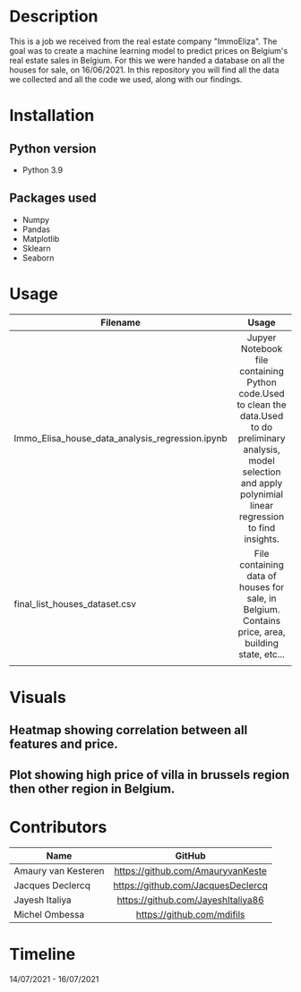 # Description

This is a job we received from the real estate company "ImmoEliza".
The goal was to create a machine learning model to predict prices on Belgium's real estate sales in Belgium.
For this we were handed a database on all the houses for sale, on 16/06/2021.
In this repository you will find all the data we collected and all the code we used, along with our findings.

# Installation

## Python version

* Python 3.9


## Packages used

* Numpy
* Pandas
* Matplotlib
* Sklearn
* Seaborn

# Usage

|Filename                                       |Usage                                               |
|-----------------------------------------------|:--------------------------------------------------:|
|Immo_Elisa_house_data_analysis_regression.ipynb|Jupyer Notebook file containing Python code.Used to clean the data.Used to do preliminary analysis, model selection and apply polynimial linear regression to find insights.      |
|final_list_houses_dataset.csv                  |File containing data of houses for sale, in Belgium. Contains price, area, building state, etc...  |
                                                    |

# Visuals

## Heatmap showing correlation between all features and price.


## Plot showing high price of villa in brussels region then other region in Belgium.


# Contributors

|Name                 |GitHub                              |
|---------------------|:----------------------------------:|
|Amaury van Kesteren  |https://github.com/AmauryvanKeste   |
|Jacques Declercq     |https://github.com/JacquesDeclercq  |
|Jayesh Italiya       |https://github.com/JayeshItaliya86  |
|Michel Ombessa       |https://github.com/mdifils          |


# Timeline
14/07/2021 - 16/07/2021
